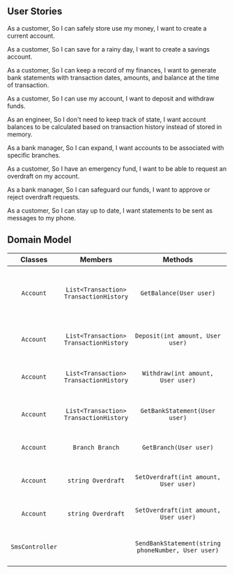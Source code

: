 ## User Stories

As a customer,
So I can safely store use my money,
I want to create a current account.

As a customer,
So I can save for a rainy day,
I want to create a savings account.

As a customer,
So I can keep a record of my finances,
I want to generate bank statements with transaction dates, amounts, and balance at the time of transaction.

As a customer,
So I can use my account,
I want to deposit and withdraw funds.

As an engineer,
So I don't need to keep track of state,
I want account balances to be calculated based on transaction history instead of stored in memory.

As a bank manager,
So I can expand,
I want accounts to be associated with specific branches.

As a customer,
So I have an emergency fund,
I want to be able to request an overdraft on my account.

As a bank manager,
So I can safeguard our funds,
I want to approve or reject overdraft requests.

As a customer,
So I can stay up to date,
I want statements to be sent as messages to my phone.

## Domain Model

| **Classes** | **Members** | **Methods** | **Scenario** | **Outputs** |
|:--:|:--:|:--:|:--:|:--:|
| `Account` | `List<Transaction> TransactionHistory` | `GetBalance(User user)` | Store and view balance in savings account | `int?` |
| `Account` | `List<Transaction> TransactionHistory` | `Deposit(int amount, User user)` | Deposit money in savings account | `true` |
| `Account` | `List<Transaction> TransactionHistory` | `Withdraw(int amount, User user)` | Withdraw money in savings account | `true` |
| `Account` | `List<Transaction> TransactionHistory` | `GetBankStatement(User user)` | Withdraw money in savings account | `true` |
| `Account` | `Branch Branch` | `GetBranch(User user)` | Get branch of account | `Branch?` |
| `Account` | `string Overdraft` | `SetOverdraft(int amount, User user)` | Set overdraft as manager | `true` |
| `Account` | `string Overdraft` | `SetOverdraft(int amount, User user)` | Attempt to set overdraft | `false` |
| `SmsController` |  | `SendBankStatement(string phoneNumber, User user)` | Get bank statement and send to phone | `false` |
